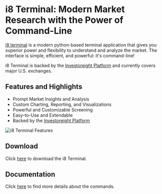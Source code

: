 # i8 Terminal: Modern Market Research with the Power of Command-Line

[i8 terminal](https://www.i8terminal.io) is a modern python-based terminal application that gives you superior power and flexibility to understand and analyze the market. The interface is simple, efficient, and powerful: it's command-line!

i8 Terminal is backed by the [Investoreight Platform](https://www.investoreight.com) and currently covers major U.S. exchanges.

## Features and Highlights
- Prompt Market Insights and Analysis
- Custom Charting, Reporting, and Visualizations
- Powerful and Customizable Screening
- Easy-to-Use and Extendable
- Backed by the [Investoreight Platform](https://www.investoreight.com)

![i8 Terminal Features](https://www.i8terminal.io/img/gif/i8-terminal-demo.gif)

## Download
Click [here](https://i8terminal.io/download) to download the i8 Terminal.

## Documentation
Click [here](https://docs.i8terminal.io/) to find more details about the commands.